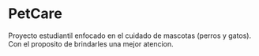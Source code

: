 # PetCare
Proyecto estudiantil enfocado en el cuidado de mascotas (perros y gatos). Con el proposito de brindarles una mejor atencion.
